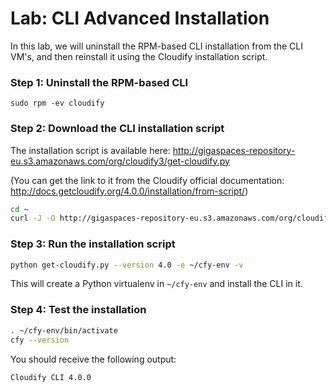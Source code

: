 # Lab: CLI Advanced Installation

In this lab, we will uninstall the RPM-based CLI installation from the CLI VM's, and then reinstall it using the
Cloudify installation script.

### Step 1: Uninstall the RPM-based CLI

```
sudo rpm -ev cloudify
```

### Step 2: Download the CLI installation script

The installation script is available here: http://gigaspaces-repository-eu.s3.amazonaws.com/org/cloudify3/get-cloudify.py

(You can get the link to it from the Cloudify official documentation: http://docs.getcloudify.org/4.0.0/installation/from-script/)

```bash
cd ~
curl -J -O http://gigaspaces-repository-eu.s3.amazonaws.com/org/cloudify3/get-cloudify.py
```

### Step 3: Run the installation script

```bash
python get-cloudify.py --version 4.0 -e ~/cfy-env -v
```

This will create a Python virtualenv in `~/cfy-env` and install the CLI in it.

### Step 4: Test the installation

```bash
. ~/cfy-env/bin/activate
cfy --version
```

You should receive the following output:

```bash
Cloudify CLI 4.0.0
```